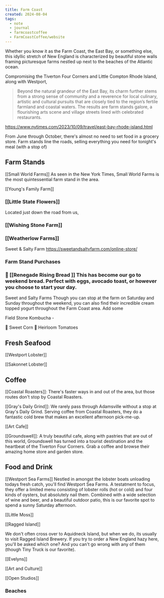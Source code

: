```yaml
---
title: Farm Coast
created: 2024-08-04
tags:
  - note
  - journal
  - farmcoastcoffee
  - FarmCoastCoffee/website
---
```


Whether you know it as the Farm Coast, the East Bay, or something else, this idyllic stretch of New England is characterized by beautiful stone walls framing picturesque farms nestled up next to the beaches of the Atlantic ocean. 

Compromising the Tiverton Four Corners and Little Compton Rhode Island, along with Westport, 


> Beyond the natural grandeur of the East Bay, its charm further stems from a strong sense of community and a reverence for local culinary, artistic and cultural pursuits that are closely tied to the region’s fertile farmland and coastal waters. The results are farm stands galore, a flourishing arts scene and village streets lined with celebrated restaurants.

https://www.nytimes.com/2023/10/09/travel/east-bay-rhode-island.html 

From June through October, there's almost no need to set food in a grocery store. Farm stands line the roads, selling everything you need for tonight's meal (with a stop of)

## Farm Stands

 [[Small World Farms]]
As seen in the New York Times, Small World Farms is the most quintessential farm stand in the area. 

 [[Young's Family Farm]]


 ### [[Little State Flowers]]

Located just down the road from us, 

### [[Wishing Stone Farm]]

### [[Weatherlow Farms]]


Sweet & Salty Farm
https://sweetandsaltyfarm.com/online-store/


### Farm Stand Purchases

 ### 🍞 [[Renegade Rising Bread ]] This has become our go to weekend bread. Perfect with eggs, avocado toast, or however you choose to start your day.
Sweet and Salty Farms 
Though you can stop at the farm on Saturday and Sunday throughout the weekend, you can also find their incredible cream topped yogurt throughout the Farm Coast area. Add some 

Field Stone Kombucha -

🌽 Sweet Corn
🍅 Heirloom Tomatoes

## Fresh Seafood

[[Westport Lobster]]

[[Sakonnet Lobster]]



## Coffee

[[Coastal Roasters]]: There's faster ways in and out of the area, but those routes don't stop by Coastal Roasters. 

[[Gray's Daily Grind]]: We rarely pass through Adamsville without a stop at Gray's Daily Grind. Serving coffee from Coastal Roasters, they do a fantastic cold brew that makes an excellent afternoon pick-me-up.

[[Art Cafe]]

[[Groundswell]]: A truly beautiful cafe, along with pastries that are out of this world, Groundswell has turned into a tourist destination and the heartbeat of the Tiverton Four Corners. Grab a coffee and browse their amazing home store and garden store.





## Food and Drink

[[Westport Sea Farms]]
Nestled in amongst the lobster boats unloading todays fresh catch, you'll find Westport Sea Farms. A testatment to focus, they offer a limited menu consisting of lobster rolls (hot or cold) and four kinds of oysters, but absolutely nail them. Combined with a wide selection of wine and beer, and a beautiful outdoor patio, this is our favorite spot to spend a sunny Saturday afternoon.

[[Little Moss]]



[[Ragged Island]]

We don't often cross over to Aquidneck Island, but when we do, its usually to visit Ragged Island Brewery. If you try to order a New England hazy here, you'll be asked which one? And you can't go wrong with any of them (though Tiny Truck is our favorite).

[[Evelyns]]



[[Art and Culture]]

[[Open Studios]]


### Beaches
